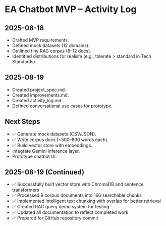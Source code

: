 # EA Chatbot MVP – Activity Log

## 2025-08-18
- Drafted MVP requirements.
- Defined mock datasets (12 domains).
- Outlined tiny RAG corpus (8–12 docs).
- Identified distributions for realism (e.g., tolerate > standard in Tech Standards).

## 2025-08-19
- Created project_spec.md.
- Created improvements.md.
- Created activity_log.md.
- Defined conversational use cases for prototype.

## Next Steps
- ✅ Generate mock datasets (CSV/JSON).
- ✅ Write corpus docs (~500–800 words each).
- ✅ Build vector store with embeddings.
- Integrate Gemini inference layer.
- Prototype chatbot UI.

## 2025-08-19 (Continued)
- ✅ Successfully built vector store with ChromaDB and sentence transformers
- ✅ Processed 9 corpus documents into 166 searchable chunks
- ✅ Implemented intelligent text chunking with overlap for better retrieval
- ✅ Created RAG query demo system for testing
- ✅ Updated all documentation to reflect completed work
- ✅ Prepared for GitHub repository commit
